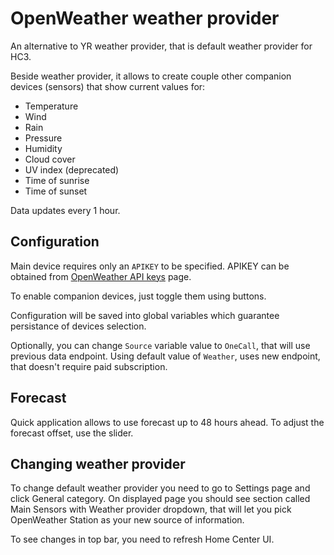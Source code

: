# OpenWeather weather provider

An alternative to YR weather provider, that is default weather provider for HC3.

Beside weather provider, it allows to create couple other companion  devices (sensors) that show current values for:
* Temperature
* Wind
* Rain
* Pressure
* Humidity
* Cloud cover
* UV index (deprecated)
* Time of sunrise
* Time of sunset

Data updates every 1 hour.

## Configuration

Main device requires only an `APIKEY` to be specified.
APIKEY can be obtained from [OpenWeather API keys](https://home.openweathermap.org/api_keys) page.

To enable companion devices, just toggle them using buttons. 

Configuration will be saved into global variables which guarantee persistance of devices selection.

Optionally, you can change `Source` variable value to `OneCall`, that will use previous data endpoint. Using default value of `Weather`, uses new endpoint, that doesn't require paid subscription.

## Forecast

Quick application allows to use forecast up to 48 hours ahead. To adjust the forecast offset, use the slider.

## Changing weather provider

To change default weather provider you need to go to Settings page and click General category. 
On displayed page you should see section called Main Sensors with Weather provider dropdown, that will let you pick OpenWeather Station as your new source of information.

To see changes in top bar, you need to refresh Home Center UI.
